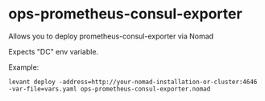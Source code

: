 # ops-prometheus-consul-exporter

Allows you to deploy prometheus-consul-exporter via Nomad

Expects "DC" env variable.

Example:

```
levant deploy -address=http://your-nomad-installation-or-cluster:4646 -var-file=vars.yaml ops-prometheus-consul-exporter.nomad
```

